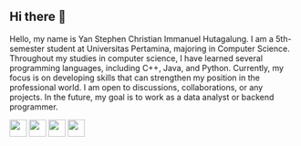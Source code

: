 ## Hi there 👋
Hello, my name is Yan Stephen Christian Immanuel Hutagalung. I am a 5th-semester student at Universitas Pertamina, majoring in Computer Science. Throughout my studies in computer science, I have learned several programming languages, including C++, Java, and Python. Currently, my focus is on developing skills that can strengthen my position in the professional world. I am open to discussions, collaborations, or any projects. In the future, my goal is to work as a data analyst or backend programmer.
<div>
    <img src="https://img.shields.io/badge/-C++-00599C?style=flat-square&logo=c%2B%2B&logoColor=white" height="30">
    <img src="https://img.shields.io/badge/-Java-007396?style=flat-square&logo=java&logoColor=white" height="30">
    <img src="https://img.shields.io/badge/-Python-306998?style=flat-square&logo=python&logoColor=white" height="30">
    <img src="https://img.shields.io/badge/-HTML5-E34F26?style=flat-square&logo=html5&logoColor=white" height="30">
</div>
